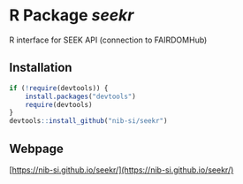 
# R Package *seekr*

R interface for SEEK API (connection to FAIRDOMHub)

## Installation


```R
if (!require(devtools)) {
    install.packages("devtools")
    require(devtools)
}
devtools::install_github("nib-si/seekr")
```

## Webpage
[https://nib-si.github.io/seekr/](https://nib-si.github.io/seekr/)
